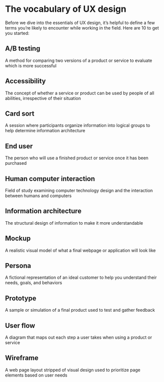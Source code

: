 # The vocabulary of UX design

Before we dive into the essentials of UX design, it’s helpful to define a few
terms you’re likely to encounter while working in the field. Here are 10 to get
you started:

## A/B testing

A method for comparing two versions of a product or service to evaluate which is
more successful

## Accessibility

The concept of whether a service or product can be used by people of all
abilities, irrespective of their situation

## Card sort

A session where participants organize information into logical groups to help
determine information architecture

## End user

The person who will use a finished product or service once it has been purchased

## Human computer interaction

Field of study examining computer technology design and the interaction between
humans and computers

## Information architecture

The structural design of information to make it more understandable

## Mockup

A realistic visual model of what a final webpage or application will look like

## Persona

A fictional representation of an ideal customer to help you understand their
needs, goals, and behaviors

## Prototype

A sample or simulation of a final product used to test and gather feedback

## User flow

A diagram that maps out each step a user takes when using a product or service

## Wireframe

A web page layout stripped of visual design used to prioritize page elements
based on user needs
